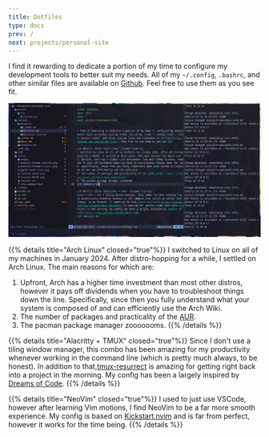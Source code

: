 ```yaml
---
title: Dotfiles
type: docs
prev: /
next: projects/personal-site
---
```


I find it rewarding to dedicate a portion of my time to configure my development tools to better suit my needs. All of my <code>~/.config</code>, <code>.bashrc</code>, and other similar files are available on [Github](https://github.com/zakajus/dotfiles). Feel free to use them as you see fit.

![](tmux.jpg)

{{% details title="Arch Linux" closed="true"%}}
I switched to Linux on all of my machines in January 2024. After distro-hopping for a while, I settled on Arch Linux. The main reasons for which are:
1. Upfront, Arch has a higher time investment than most other distros, however it pays off dividends when you have to troubleshoot things down the line. Specifically, since then you fully understand what your system is composed of and can efficiently use the Arch Wiki.
2. The number of packages and practicality of the [AUR](https://wiki.archlinux.org/title/Arch_User_Repository). 
3. The pacman package manager zooooooms.
{{% /details %}}

{{% details title="Alacritty + TMUX" closed="true"%}}
Since I don't use a tiling window manager, this combo has been amazing for my productivity whenever working in the command line (which is pretty much always, to be honest). In addition to that,[tmux-resurrect](https://github.com/tmux-plugins/tmux-resurrect) is amazing for getting right back into a project in the morning. My config has been a largely inspired by [Dreams of Code](https://www.youtube.com/@dreamsofcode).
{{% /details %}}


{{% details title="NeoVim" closed="true"%}}
I used to just use VSCode, however after learning Vim motions, I find NeoVim to be a far more smooth experience. My config is based on [Kickstart.nvim](https://github.com/nvim-lua/kickstart.nvim) and is far from perfect, however it works for the time being.
{{% /details %}}



